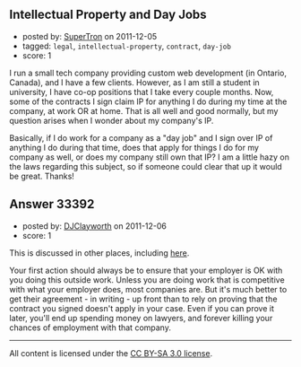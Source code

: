 ## Intellectual Property and Day Jobs

- posted by: [SuperTron](https://stackexchange.com/users/-1/14843-supertron) on 2011-12-05
- tagged: `legal`, `intellectual-property`, `contract`, `day-job`
- score: 1

I run a small tech company providing custom web development (in Ontario, Canada), and I have a few clients.  However, as I am still a student in university, I have co-op positions that I take every couple months.  Now, some of the contracts I sign claim IP for anything I do during my time at the company, at work OR at home.  That is all well and good normally, but my question arises when I wonder about my company's IP.  

Basically, if I do work for a company as a "day job" and I sign over IP of anything I do during that time, does that apply for things I do for my company as well, or does my company still own that IP?  I am a little hazy on the laws regarding this subject, so if someone could clear that up it would be great.  Thanks!


## Answer 33392

- posted by: [DJClayworth](https://stackexchange.com/users/-1/12762-djclayworth) on 2011-12-06
- score: 1

<p>This is discussed in other places, including <a href="http://programmers.stackexchange.com/questions/120765/how-strict-are-standard-employer-ip-agreements-about-coding-outside-of-work">here</a>.</p>

<p>Your first action should always be to ensure that your employer is OK with you doing this outside work. Unless you are doing work that is competitive with what your employer does, most companies are. But it's much better to get their agreement - in writing - up front than to rely on proving that the contract you signed doesn't apply in your case. Even if you can prove it later, you'll end up spending money on lawyers, and forever killing your chances of employment with that company.</p>




---

All content is licensed under the [CC BY-SA 3.0 license](https://creativecommons.org/licenses/by-sa/3.0/).
